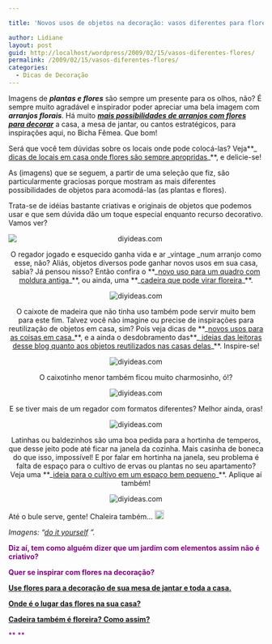 ```yaml
---

title: 'Novos usos de objetos na decoração: vasos diferentes para flores'

author: Lidiane
layout: post
guid: http://localhost/wordpress/2009/02/15/vasos-diferentes-flores/
permalink: /2009/02/15/vasos-diferentes-flores/
categories:
  - Dicas de Decoração
---
```

Imagens de **_plantas e flores_** são sempre um presente para os olhos, não? É sempre muito agradável e inspirador poder apreciar uma bela imagem com **_arranjos florais_**. Há muito **_<a href="http://www.trololodemulher.com.br/2009/10/16/flores-decoracao/" target="_self">mais possibilidades de arranjos com flores para decorar</a>_** a casa, a mesa de jantar, ou cantos estratégicos, para inspirações aqui, no Bicha Fêmea. Que bom!

Será que você tem dúvidas sobre os locais onde pode colocá-las? Veja**_ <a href="http://www.trololodemulher.com.br/2009/03/10/flores-casa/" target="_self">dicas de locais em casa onde flores são sempre apropridas</a>_**, e delicie-se!

As (imagens) que se seguem, a partir de uma seleção que fiz, são particularmente graciosas porque mostram as mais diferentes possibilidades de objetos para acomodá-las (as plantas e flores).

Trata-se de idéias bastante criativas e originais de objetos que podemos usar e que sem dúvida dão um toque especial enquanto recurso decorativo. Vamos ver?

<p style="text-align: center;">
  <img class="aligncenter" style="display: block; float: none; margin-left: auto; margin-right: auto;" title="diyideas.com" src="http://diyideas.com/images/container-gardening_ss2.jpg" alt="diyideas.com" />
</p>

<p style="text-align: center;">
  O regador jogado e esquecido ganha vida e ar _vintage _num arranjo como esse, não? Aliás, objetos diversos pode ganhar novos usos em sua casa, sabia? Já pensou nisso? Então confira o **_<a href="http://www.trololodemulher.com.br/2009/01/28/reutilizando-decoracao/" target="_self">novo uso para um quadro com moldura antiga</a>_**, ou ainda, uma **_<a href="http://www.trololodemulher.com.br/2009/02/23/reutilizacao-cadeira-jardim/" target="_self">cadeira que pode virar floreira</a>_**.
</p>

<p style="text-align: center;">
  <img class="aligncenter" title="diyideas.com" src="http://diyideas.com/images/container-gardening_ss4.jpg" alt="diyideas.com" />
</p>

<p style="text-align: center;">
  O caixote de madeira que não tinha uso também pode servir muito bem para este fim. Talvez você não imagine ou precise de inspirações para reutilização de objetos em casa, sim? Pois veja dicas de **_<a href="http://www.trololodemulher.com.br/2009/10/06/reutilizacao-de-objetos-2/" target="_self">novos usos para as coisas em casa</a>_**, e a ainda o desdobramento das**_<a href="http://www.trololodemulher.com.br/2009/10/07/reutilizacao-de-objetos/" target="_self"> ideias das leitoras desse blog quanto aos objetos reutilizados nas casas delas</a>_**. Inspire-se!
</p>

<p style="text-align: center;">
  <img class="aligncenter" title="diyideas.com" src="http://diyideas.com/images/container-gardening_ss5.jpg" alt="diyideas.com" />
</p>

<p style="text-align: center;">
  O caixotinho menor também ficou muito charmosinho, ó!?
</p>

<p style="text-align: center;">
  <img class="aligncenter" title="diyideas.com" src="http://diyideas.com/images/container-gardening_ss14.jpg" alt="diyideas.com" />
</p>

<p style="text-align: center;">
  E se tiver mais de um regador com formatos diferentes? Melhor ainda, oras!
</p>

<p style="text-align: center;">
  <img class="aligncenter" title="diyideas.com" src="http://diyideas.com/images/container-gardening_ss15.jpg" alt="diyideas.com" />
</p>

<p style="text-align: center;">
  Latinhas ou baldezinhos são uma boa pedida para a hortinha de temperos, que desse jeito pode até ficar na janela da cozinha. Mais casinha de boneca do que isso, impossível! E por falar em hortinha na janela, seu problema é falta de espaço para o cultivo de ervas ou plantas no seu apartamento? Veja uma **_<a href="http://www.trololodemulher.com.br/2009/08/24/horta-para-apartamento/" target="_self">ideia para o cultivo em um espaço bem pequeno</a>_**. Aplique aí também!
</p>

<p style="text-align: center;">
  <img class="aligncenter" title="diyideas.com" src="http://diyideas.com/images/container-gardening_ss16.jpg" alt="diyideas.com" />
</p>

Até o bule serve, gente! Chaleira também… [<img style="display: inline;" title="clip_image001" src="http://www.trololodemulher.com.br/blog/wp-content/uploads/2009/02/clip-image001-thumb14.gif" alt="clip_image001" width="18" height="18" />](http://www.trololodemulher.com.br/blog/wp-content/uploads/2009/02/clip-image00122.gif)

_Imagens: “_[_do it yourself_](http://www.diyideas.com/) _”._

<span style="color: #800080;">**Diz aí, tem como alguém dizer que um jardim com elementos assim não é criativo?**</span>

<span style="color: #800080;">**Quer se inspirar com flores na decoração?**</span>

<span style="color: #800080;">**<a href="http://www.trololodemulher.com.br/2009/10/16/flores-decoracao/" target="_self">Use flores para a decoração de sua mesa de jantar e toda a casa.</a>**</span>

<span style="color: #800080;">**<a href="http://www.trololodemulher.com.br/2009/03/10/flores-casa/" target="_self">Onde é o lugar das flores na sua casa?</a>**</span>

<span style="color: #800080;">**<a href="http://www.trololodemulher.com.br/2009/02/23/reutilizacao-cadeira-jardim/" target="_self">Cadeira também é floreira? Como assim?</a>**</span>

<span style="color: #800080;">** **</span>